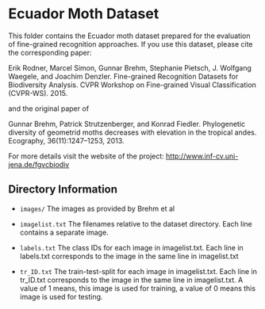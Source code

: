 # Ecuador Moth Dataset

This folder contains the Ecuador moth dataset prepared for the evaluation
of fine-grained recognition approaches. If you use this dataset, please 
cite the corresponding paper:

Erik Rodner, Marcel Simon, Gunnar Brehm, Stephanie Pietsch,
J. Wolfgang Waegele, and Joachim Denzler. 
Fine-grained Recognition Datasets for Biodiversity Analysis. 
CVPR Workshop on Fine-grained Visual Classification (CVPR-WS). 2015.

and the original paper of

Gunnar Brehm, Patrick Strutzenberger, and Konrad Fiedler.
Phylogenetic diversity of geometrid moths decreases with elevation 
in the tropical andes. Ecography, 36(11):1247–1253, 2013.

For more details visit the website of the project:
http://www.inf-cv.uni-jena.de/fgvcbiodiv


## Directory Information

- ``images/``
    The images as provided by Brehm et al

- ``imagelist.txt``
    The filenames relative to the dataset directory.
    Each line contains a separate image.

- ``labels.txt``
    The class IDs for each image in imagelist.txt. Each line
    in labels.txt corresponds to the image in the same line
    in imagelist.txt

- ``tr_ID.txt``
    The train-test-split for each image in imagelist.txt. Each line
    in tr_ID.txt corresponds to the image in the same line in 
    imagelist.txt. A value of 1 means, this image is used for training,
    a value of 0 means this image is used for testing.
